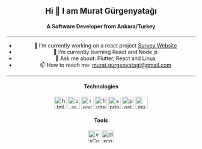 <div align="center">

## Hi 👋 I am Murat Gürgenyatağı
#### A Software Developer from Ankara/Turkey
---
- 🔭 I’m currently working on a react project [Survey Website](https://github.com/mowerq/surveyWebsite)
- 🌱 I’m currently learning React and Node js
- 💬 Ask me about: Flutter, React and Linux
- 📫 How to reach me: murat.gurgenyatagi@gmail.com
---

#### Technologies
<img src="https://upload.wikimedia.org/wikipedia/commons/thumb/6/61/HTML5_logo_and_wordmark.svg/2048px-HTML5_logo_and_wordmark.svg.png" alt="html logo" height="32">
<img src="https://upload.wikimedia.org/wikipedia/commons/thumb/d/d5/CSS3_logo_and_wordmark.svg/1452px-CSS3_logo_and_wordmark.svg.png" alt="css logo" height="32">
<img src="https://encrypted-tbn0.gstatic.com/images?q=tbn:ANd9GcS03kU4dJIELF0cQ2-3RDOdddELLgszn2inLQ&usqp=CAU" alt="react logo" height="32">
<img src="https://encrypted-tbn0.gstatic.com/images?q=tbn:ANd9GcSwVIvnbXz-11KY3uHlJoWGxbfl061p1p3gtQ&usqp=CAU" alt="flutter logo" height="32">
<img src="https://encrypted-tbn0.gstatic.com/images?q=tbn:ANd9GcTcVk20E54VpcPnv2fKl8yB6_NOSl8xD0U-0g&usqp=CAU" alt="spring logo" height="32">
<img src="https://encrypted-tbn0.gstatic.com/images?q=tbn:ANd9GcT__uC-2bHHi49WlQvk3hWyzdW_UnNjNT9Uug&usqp=CAU" alt="postgres logo" height="32">
<img src="https://upload.wikimedia.org/wikipedia/commons/thumb/9/93/MongoDB_Logo.svg/2560px-MongoDB_Logo.svg.png" alt="mongodb logo" height="32"> 

#### Tools

<img src="https://assets.stickpng.com/images/62a79050e42d729d928b1756.png" alt="vsCode logo" height="32">
<img src="https://encrypted-tbn0.gstatic.com/images?q=tbn:ANd9GcS3AQ8FmTsQxNOcSeedV4rtW_En0lXNG9cXWA&usqp=CAU" alt="discord logo" height="32">
